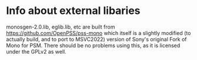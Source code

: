 # Info about external libaries

monosgen-2.0.lib, eglib.lib, etc are built from https://github.com/OpenPSS/pss-mono 
which itself is a slightly modified (to actually build, and to port to MSVC2022) version of Sony's original Fork of Mono for PSM.
There should be no problems using this, as it is licensed under the GPLv2 as well.
